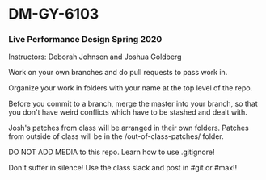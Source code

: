 # DM-GY-6103
### Live Performance Design Spring 2020

Instructors: Deborah Johnson and Joshua Goldberg

Work on your own branches and do pull requests to pass work in.

Organize your work in folders with your name at the top level of the repo.

Before you commit to a branch, merge the master into your branch, so that you don't have weird conflicts which have to be stashed and dealt with.

Josh's patches from class will be arranged in their own folders. Patches from outside of class will be in the /out-of-class-patches/ folder. 

DO NOT ADD MEDIA to this repo. Learn how to use .gitignore!

Don't suffer in silence! Use the class slack and post in #git or #max!!
